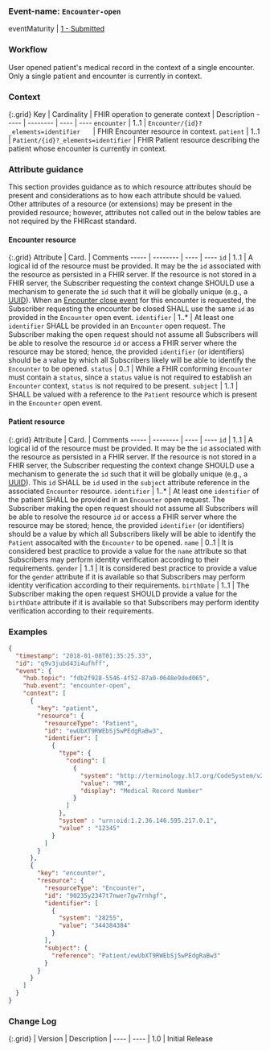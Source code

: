 ### Event-name: `Encounter-open`

eventMaturity | [1 - Submitted](3-1-2-eventmaturitymodel.html)

### Workflow

User opened patient's medical record in the context of a single encounter. Only a single patient and encounter is currently in context.

### Context

{:.grid}
Key | Cardinality | FHIR operation to generate context | Description
----- | -------- | ---- | ---- 
`encounter` | 1..1 | `Encounter/{id}?_elements=identifier	` | FHIR Encounter resource in context.
`patient` | 1..1 | `Patient/{id}?_elements=identifier` | FHIR Patient resource describing the patient whose encounter is currently in context.

### Attribute guidance
This section provides guidance as to which resource attributes should be present and considerations as to how each attribute should be valued.  Other attributes of a resource (or extensions) may be present in the provided resource; however, attributes not called out in the below tables are not required by the FHIRcast standard.

#### Encounter resource
{:.grid}
Attribute | Card. | Comments
----- | -------- | ---- | ---- 
`id` | 1..1 | A logical id of the resource must be provided.  It may be the `id` associated with the resource as persisted in a FHIR server.  If the resource is not stored in a FHIR server, the Subscriber requesting the context change SHOULD use a mechanism to generate the `id` such that it will be globally unique (e.g., a [UUID](https://en.wikipedia.org/wiki/Universally_unique_identifier)).  When an [Encounter close event](3-4-2-encounter-close.html) for this encounter is requested, the Subscriber requesting the encounter be closed SHALL use the same `id` as provided in the `Encounter` open event.
`identifier` | 1..* | At least one `identifier` SHALL be provided in an `Encounter` open request.  The Subscriber making the open request should not assume all Subscribers will be able to resolve the resource `id` or access a FHIR server where the resource may be stored; hence, the provided `identifier` (or identifiers) should be a value by which all Subscribers likely will be able to identify the `Encounter` to be opened.
`status` | 0..1 | While a FHIR conforming `Encounter` must contain a `status`, since a `status` value is not required to establish an `Encounter` context, `status` is not required to be present.
`subject` | 1..1 | SHALL be valued with a reference to the `Patient` resource which is present in the `Encounter` open event.

#### Patient resource
{:.grid}
Attribute | Card. | Comments
----- | -------- | ---- | ---- 
`id` | 1..1 | A logical id of the resource must be provided.  It may be the `id` associated with the resource as persisted in a FHIR server.  If the resource is not stored in a FHIR server, the Subscriber requesting the context change SHOULD use a mechanism to generate the `id` such that it will be globally unique (e.g., a [UUID](https://en.wikipedia.org/wiki/Universally_unique_identifier)).  This `id` SHALL be `id` used in the `subject` attribute reference in the associated `Encounter` resource.
`identifier` | 1..* | At least one `identifier` of the patient SHALL be provided in an `Encounter` open request.  The Subscriber making the open request should not assume all Subscribers will be able to resolve the resource `id` or access a FHIR server where the resource may be stored; hence, the provided `identifier` (or identifiers) should be a value by which all Subscribers likely will be able to identify the `Patient` assocaited with the `Encounter` to be opened.
`name` | 0..1 | It is considered best practice to provide a value for the `name` attribute so that Subscribers may perform identity verification according to their requirements. 
`gender` | 1..1 | It is considered best practice to provide a value for the `gender` attribute if it is available so that Subscribers may perform identity verification according to their requirements.
`birthDate` | 1..1 | The Subscriber making the open request SHOULD provide a value for the `birthDate` attribute if it is available so that Subscribers may perform identity verification according to their requirements.

### Examples


```json
{
  "timestamp": "2018-01-08T01:35:25.33",
  "id": "q9v3jubd43i4ufhff",
  "event": {
    "hub.topic": "fdb2f928-5546-4f52-87a0-0648e9ded065",
    "hub.event": "encounter-open",
    "context": [
      {
        "key": "patient",
        "resource": {
          "resourceType": "Patient",
          "id": "ewUbXT9RWEbSj5wPEdgRaBw3",
          "identifier": [
            {
              "type": {
                "coding": [
                  {
                    "system": "http://terminology.hl7.org/CodeSystem/v2-0203",
                    "value": "MR",
                    "display": "Medical Record Number"
                  }
                ]
              },
              "system" : "urn:oid:1.2.36.146.595.217.0.1",
              "value" : "12345"
            }
          ]
        }
      },
      {
        "key": "encounter",
        "resource": {
          "resourceType": "Encounter",
          "id": "90235y2347t7nwer7gw7rnhgf",
          "identifier": [
            {
              "system": "28255",
              "value": "344384384"
            }
          ],
          "subject": {
            "reference": "Patient/ewUbXT9RWEbSj5wPEdgRaBw3"
          }
        }
      }
    ]
  }
}
```


### Change Log

{:.grid}
| Version | Description
| ---- | ----
| 1.0 | Initial Release
